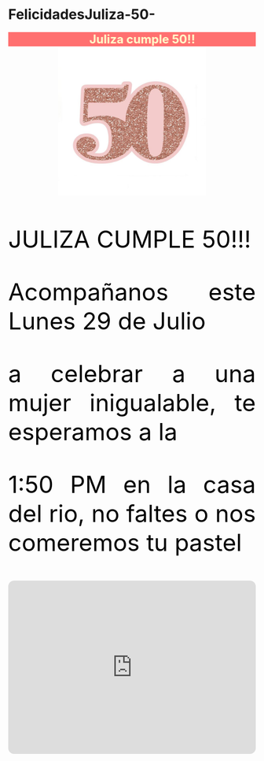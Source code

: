 # FelicidadesJuliza-50-
<!DOCTYPE html>
<html lang="en">

<head>
    <title>¡¡¡MIS Mis 50'S!!!</title>
</head>
<meta charset="UTF-8" />

<body background="bities.gif">
<marquee bgcolor="#FF7070" behavior="alternate" direction="left">
            <b><font color="#FFFFCC" size="5"> Juliza cumple 50!! </font></b>
        </marquee>
	<center><IMG src="fondo2.jpg" width="300" height="300" title=ACOMPAÑAME> </Center>
    <header>
    </header>
    </Center>
    <p align="justify">
        <Center><FONT size="7" color="BLACK"></Center>
        <p align="justify"> JULIZA CUMPLE 50!!! </p>
	 <p align="justify">Acompañanos este Lunes 29 de Julio </p>
	<p align="justify">a celebrar a una mujer inigualable, te esperamos a la</p>
	<p align="justify">1:50 PM en la casa del rio, no faltes o nos comeremos tu pastel</p>
	<iframe style="border-radius:12px" src="https://open.spotify.com/embed/track/5QDLhrAOJJdNAmCTJ8xMyW?utm_source=generator" width="100%" height="352" frameBorder="0" allowfullscreen="" allow="autoplay; clipboard-write; encrypted-media; fullscreen; picture-in-picture" loading="lazy"></iframe>
        </p>
</body>

</html>
